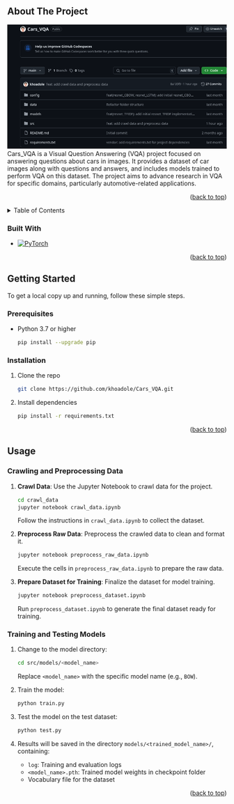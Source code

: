 <a id="readme-top"></a>

<!-- ABOUT THE PROJECT -->

## About The Project

![Product Name Screen Shot][product-screenshot]<br>
Cars_VQA is a Visual Question Answering (VQA) project focused on answering questions about cars in images. It provides a dataset of car images along with questions and answers, and includes models trained to perform VQA on this dataset. The project aims to advance research in VQA for specific domains, particularly automotive-related applications.

<p align="right">(<a href="#readme-top">back to top</a>)</p>

<!-- TABLE OF CONTENTS -->
<details>
  <summary>Table of Contents</summary>
  <ol>
    <li>
      <a href="#about-the-project">About The Project</a>
      <ul>
        <li><a href="#built-with">Built With</a></li>
      </ul>
    </li>
    <li>
      <a href="#getting-started">Getting Started</a>
      <ul>
        <li><a href="#prerequisites">Prerequisites</a></li>
        <li><a href="#installation">Installation</a></li>
      </ul>
    </li>
    <li><a href="#usage">Usage</a></li>
  </ol>
</details>

### Built With

- [![PyTorch][PyTorch]][PyTorch-url]

<p align="right">(<a href="#readme-top">back to top</a>)</p>

<!-- GETTING STARTED -->

## Getting Started

To get a local copy up and running, follow these simple steps.

### Prerequisites

- Python 3.7 or higher
  ```sh
  pip install --upgrade pip
  ```

### Installation

1. Clone the repo
   ```sh
   git clone https://github.com/khoadole/Cars_VQA.git
   ```
2. Install dependencies
   ```sh
   pip install -r requirements.txt
   ```

<p align="right">(<a href="#readme-top">back to top</a>)</p>

## Usage

### Crawling and Preprocessing Data

1. **Crawl Data**: Use the Jupyter Notebook to crawl data for the project.

   ```sh
   cd crawl_data
   jupyter notebook crawl_data.ipynb
   ```

   Follow the instructions in `crawl_data.ipynb` to collect the dataset.

2. **Preprocess Raw Data**: Preprocess the crawled data to clean and format it.

   ```sh
   jupyter notebook preprocess_raw_data.ipynb
   ```

   Execute the cells in `preprocess_raw_data.ipynb` to prepare the raw data.

3. **Prepare Dataset for Training**: Finalize the dataset for model training.
   ```sh
   jupyter notebook preprocess_dataset.ipynb
   ```
   Run `preprocess_dataset.ipynb` to generate the final dataset ready for training.

### Training and Testing Models

1. Change to the model directory:

   ```sh
   cd src/models/<model_name>
   ```

   Replace `<model_name>` with the specific model name (e.g., `BOW`).

2. Train the model:

   ```sh
   python train.py
   ```

3. Test the model on the test dataset:

   ```sh
   python test.py
   ```

4. Results will be saved in the directory `models/<trained_model_name>/`, containing:
   - `log`: Training and evaluation logs
   - `<model_name>.pth`: Trained model weights in checkpoint folder
   - Vocabulary file for the dataset

<p align="right">(<a href="#readme-top">back to top</a>)</p>

[product-screenshot]: images/screenshot.png
[PyTorch]: https://img.shields.io/badge/PyTorch-EE4C2C?style=for-the-badge&logo=pytorch&logoColor=white
[PyTorch-url]: https://pytorch.org/
